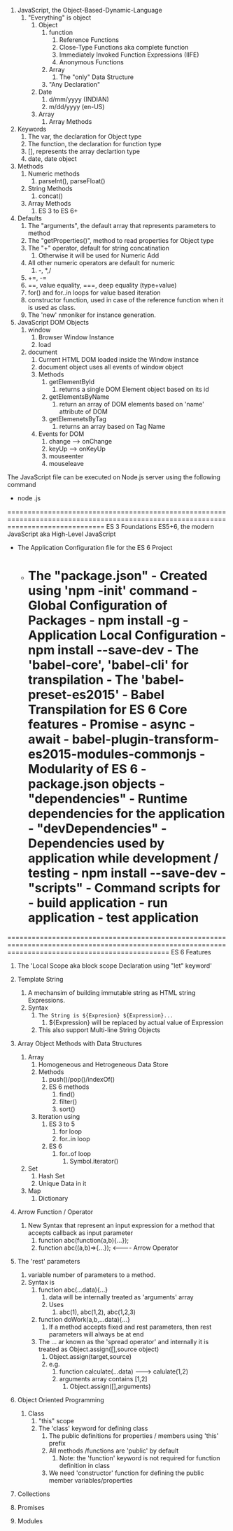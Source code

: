 1. JavaScript, the Object-Based-Dynamic-Language
   1. "Everything" is object
      1. Object
         1. function
            1. Reference Functions
            2. Close-Type Functions aka complete function
            3. Immediately Invoked Function Expressions (IIFE)
            4. Anonymous Functions
         2. Array
            1. The "only" Data Structure
         3. "Any Declaration"
      2. Date
         1. d/mm/yyyy (INDIAN)
         2. m/dd/yyyy (en-US)
      3. Array
         1. Array Methods
2. Keywords
   1. The var, the declaration for Object type
   2. The function, the declaration for function type
   3. [], represents the array declartion type
   4. date, date object
3. Methods
   1. Numeric methods
      1. parseInt(), parseFloat()
   2. String Methods
      1. concat()
   3. Array Methods
      1. ES 3 to ES 6+
4. Defaults
   1. The "arguments", the default array that represents parameters to method
   2. The "getProperties()", method to read properties for Object type
   3. The "+" operator, default for string concatination
      1. Otherwise it will be used for Numeric Add
   4. All other numeric operators are default for numeric
      1. -, \*,/
   5. +=, -=
   6. ==, value equality, ===, deep equality (type+value)
   7. for() and for..in loops for value based iteration
   8. constructor function, used in case of the reference function when it is used as class.
   9. The 'new' nmoniker for instance generation.
5. JavaScript DOM Objects
   1. window
      1. Browser Window Instance
      2. load
   2. document
      1. Current HTML DOM loaded inside the Window instance
      2. document object uses all events of window object
      3. Methods
         1. getElementById
            1. returns a single DOM Element object based on its id
         2. getElementsByName
            1. return an array of DOM elements based on 'name' attribute of DOM
         3. getElemenetsByTag
            1. returns an array based on Tag Name
      4. Events for DOM
         1. change --> onChange
         2. keyUp --> onKeyUp
         3. mouseenter
         4. mouseleave

The JavaScript file can be executed on Node.js server using the following command

- node <File>.js

====================================================================================================================================
ES 3 Foundations
ES5+6, the modern JavaScript aka High-Level JavaScript

- The Application Configuration file for the ES 6 Project

  - # The "package.json" - Created using 'npm -init' command - Global Configuration of Packages - npm install -g <PACKAGE-NAME> - Application Local Configuration - npm install --save-dev <PACKAGE-NAME> - The 'babel-core', 'babel-cli' for transpilation - The 'babel-preset-es2015' - Babel Transpilation for ES 6 Core features - Promise - async - await - babel-plugin-transform-es2015-modules-commonjs - Modularity of ES 6 - package.json objects - "dependencies" - Runtime dependencies for the application - "devDependencies" - Dependencies used by application while development / testing - npm install --save-dev <PACKAGE-NAME> - "scripts" - Command scripts for - build application - run application - test application

====================================================================================================================================================
ES 6 Features

1. The 'Local Scope aka block scope Declaration using "let" keyword'
2. Template String
   1. A mechansim of building immutable string as HTML string Expressions.
   2. Syntax
      1. `The String is ${Expresion} ${Expression}...`
         1. \${Expression} will be replaced by actual value of Expression
      2. This also support Multi-line String Objects
3. Array Object Methods with Data Structures
   1. Array
      1. Homogeneous and Hetrogeneous Data Store
      2. Methods
         1. push()/pop()/indexOf()
         2. ES 6 methods
            1. find()
            2. filter()
            3. sort()
      3. Iteration using
         1. ES 3 to 5
            1. for loop
            2. for..in loop
         2. ES 6
            1. for..of loop
               1. Symbol.iterator()
   2. Set
      1. Hash Set
      2. Unique Data in it
   3. Map
      1. Dictionary
4. Arrow Function / Operator
   1. New Syntax that represent an input expression for a method that accepts callback as input parameter
      1. function abc(function(a,b){...});
      2. function abc((a,b)=>{...}); <---- Arrow Operator
5. The 'rest' parameters

   1. variable number of parameters to a method.
   2. Syntax is
      1. function abc(...data){...}
         1. data will be internally treated as 'arguments' array
         2. Uses
            1. abc(1), abc(1,2), abc(1,2,3)
      2. function doWork(a,b,...data){...}
         1. If a method accepts fixed and rest parameters, then rest parameters will always be at end
      3. The ... ar known as the 'spread operator' and internally it is treated as Object.assign([],source object)
         1. Object.assign(target,source)
         2. e.g.
            1. function calculate(...data) ---> calulate(1,2)
            2. arguments array contains [1,2]
               1. Object.assign([],arguments)

6. Object Oriented Programming
   1. Class
      1. "this" scope
      2. The 'class' keyword for defining class
         1. The public definitions for properties / members using 'this' prefix
         2. All methods /functions are 'public' by default
            1. Note: the 'function' keyword is not required for function definition in class
         3. We need 'constructor' function for defining the public member variables/properties
7. Collections
8. Promises
9. Modules
